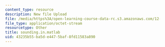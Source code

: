 ```yaml
---
content_type: resource
description: New file Upload
file: /media/https%3A/open-learning-course-data-rc.s3.amazonaws.com/12-811-tropical-meteorology-spring-2011/43235b55ba5de4475baf8fd11583a890_sounding.in.matlab
file_type: application/octet-stream
resourcetype: Other
title: sounding.in.matlab
uid: 43235b55-ba5d-e447-5baf-8fd11583a890
---
```

